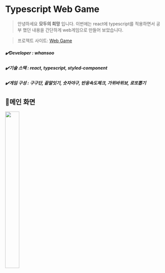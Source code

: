 # Typescript Web Game
>안녕하세요 **모두의 희망** 입니다. 이번에는 react에 typescript를 적용하면서 공부 했던 내용을 간단하게 web게임으로 만들어 보았습니다.

>프로젝트 사이트: [Web Game](https://curious-choux-faf4f8.netlify.app/)
##### ✔️Developer : whansoo
##### ✔️기술 스택 : react, typescript, styled-component
##### ✔️게임 구성 : 구구단, 끝말잇기, 숫자야구, 반응속도체크, 가위바위보, 로또뽑기

## 📌메인 화면
<img src="https://user-images.githubusercontent.com/98297436/214837190-9b9abe8e-218c-42f5-9ad2-f20a5334dae3.PNG" width="30%" height="500">

